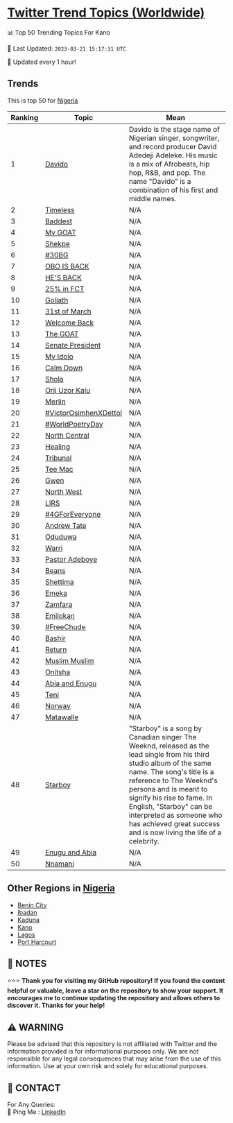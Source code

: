 [Twitter Trend Topics (Worldwide)](https://github.com/ErcinDedeoglu/Twitter-Trend-Topics)
==========


📊 Top 50 Trending Topics For Kano

📆 Last Updated: `2023-03-21 15:17:31 UTC`

🔧 Updated every 1 hour!


## Trends

This is top 50 for [Nigeria](</Nigeria>)

| Ranking | Topic | Mean |
| ------- | ------------ | ------------ |
| 1 | [Davido](http://twitter.com/search?q=Davido) | Davido is the stage name of Nigerian singer, songwriter, and record producer David Adedeji Adeleke. His music is a mix of Afrobeats, hip hop, R&B, and pop. The name "Davido" is a combination of his first and middle names. |
| 2 | [Timeless](http://twitter.com/search?q=Timeless) | N/A |
| 3 | [Baddest](http://twitter.com/search?q=Baddest) | N/A |
| 4 | [My GOAT](http://twitter.com/search?q=My+GOAT) | N/A |
| 5 | [Shekpe](http://twitter.com/search?q=Shekpe) | N/A |
| 6 | [#30BG](http://twitter.com/search?q=%2330BG) | N/A |
| 7 | [OBO IS BACK](http://twitter.com/search?q=OBO+IS+BACK) | N/A |
| 8 | [HE'S BACK](http://twitter.com/search?q=HE%27S+BACK) | N/A |
| 9 | [25% in FCT](http://twitter.com/search?q=25%25+in+FCT) | N/A |
| 10 | [Goliath](http://twitter.com/search?q=Goliath) | N/A |
| 11 | [31st of March](http://twitter.com/search?q=31st+of+March) | N/A |
| 12 | [Welcome Back](http://twitter.com/search?q=Welcome+Back) | N/A |
| 13 | [The GOAT](http://twitter.com/search?q=The+GOAT) | N/A |
| 14 | [Senate President](http://twitter.com/search?q=Senate+President) | N/A |
| 15 | [My Idolo](http://twitter.com/search?q=My+Idolo) | N/A |
| 16 | [Calm Down](http://twitter.com/search?q=Calm+Down) | N/A |
| 17 | [Shola](http://twitter.com/search?q=Shola) | N/A |
| 18 | [Orji Uzor Kalu](http://twitter.com/search?q=Orji+Uzor+Kalu) | N/A |
| 19 | [Merlin](http://twitter.com/search?q=Merlin) | N/A |
| 20 | [#VictorOsimhenXDettol](http://twitter.com/search?q=%23VictorOsimhenXDettol) | N/A |
| 21 | [#WorldPoetryDay](http://twitter.com/search?q=%23WorldPoetryDay) | N/A |
| 22 | [North Central](http://twitter.com/search?q=North+Central) | N/A |
| 23 | [Healing](http://twitter.com/search?q=Healing) | N/A |
| 24 | [Tribunal](http://twitter.com/search?q=Tribunal) | N/A |
| 25 | [Tee Mac](http://twitter.com/search?q=Tee+Mac) | N/A |
| 26 | [Gwen](http://twitter.com/search?q=Gwen) | N/A |
| 27 | [North West](http://twitter.com/search?q=North+West) | N/A |
| 28 | [LIRS](http://twitter.com/search?q=LIRS) | N/A |
| 29 | [#4GForEveryone](http://twitter.com/search?q=%234GForEveryone) | N/A |
| 30 | [Andrew Tate](http://twitter.com/search?q=Andrew+Tate) | N/A |
| 31 | [Oduduwa](http://twitter.com/search?q=Oduduwa) | N/A |
| 32 | [Warri](http://twitter.com/search?q=Warri) | N/A |
| 33 | [Pastor Adeboye](http://twitter.com/search?q=Pastor+Adeboye) | N/A |
| 34 | [Beans](http://twitter.com/search?q=Beans) | N/A |
| 35 | [Shettima](http://twitter.com/search?q=Shettima) | N/A |
| 36 | [Emeka](http://twitter.com/search?q=Emeka) | N/A |
| 37 | [Zamfara](http://twitter.com/search?q=Zamfara) | N/A |
| 38 | [Emilokan](http://twitter.com/search?q=Emilokan) | N/A |
| 39 | [#FreeChude](http://twitter.com/search?q=%23FreeChude) | N/A |
| 40 | [Bashir](http://twitter.com/search?q=Bashir) | N/A |
| 41 | [Return](http://twitter.com/search?q=Return) | N/A |
| 42 | [Muslim Muslim](http://twitter.com/search?q=Muslim+Muslim) | N/A |
| 43 | [Onitsha](http://twitter.com/search?q=Onitsha) | N/A |
| 44 | [Abia and Enugu](http://twitter.com/search?q=Abia+and+Enugu) | N/A |
| 45 | [Teni](http://twitter.com/search?q=Teni) | N/A |
| 46 | [Norway](http://twitter.com/search?q=Norway) | N/A |
| 47 | [Matawalle](http://twitter.com/search?q=Matawalle) | N/A |
| 48 | [Starboy](http://twitter.com/search?q=Starboy) | "Starboy" is a song by Canadian singer The Weeknd, released as the lead single from his third studio album of the same name. The song's title is a reference to The Weeknd's persona and is meant to signify his rise to fame. In English, "Starboy" can be interpreted as someone who has achieved great success and is now living the life of a celebrity. |
| 49 | [Enugu and Abia](http://twitter.com/search?q=Enugu+and+Abia) | N/A |
| 50 | [Nnamani](http://twitter.com/search?q=Nnamani) | N/A |



## Other Regions in [Nigeria](</Nigeria>)

* [Benin City](</Nigeria/Benin City.md>)
* [Ibadan](</Nigeria/Ibadan.md>)
* [Kaduna](</Nigeria/Kaduna.md>)
* [Kano](</Nigeria/Kano.md>)
* [Lagos](</Nigeria/Lagos.md>)
* [Port Harcourt](</Nigeria/Port Harcourt.md>)



## 📝 NOTES

⭐⭐⭐ **Thank you for visiting my GitHub repository! If you found the content helpful or valuable, leave a star on the repository to show your support. It encourages me to continue updating the repository and allows others to discover it. Thanks for your help!**


## ⚠️ WARNING

Please be advised that this repository is not affiliated with Twitter and the information provided is for informational purposes only. We are not responsible for any legal consequences that may arise from the use of this information. Use at your own risk and solely for educational purposes.


## 📨 CONTACT

 For Any Queries:  
            🏓 Ping Me : [LinkedIn](https://www.linkedin.com/in/ercindedeoglu/)
